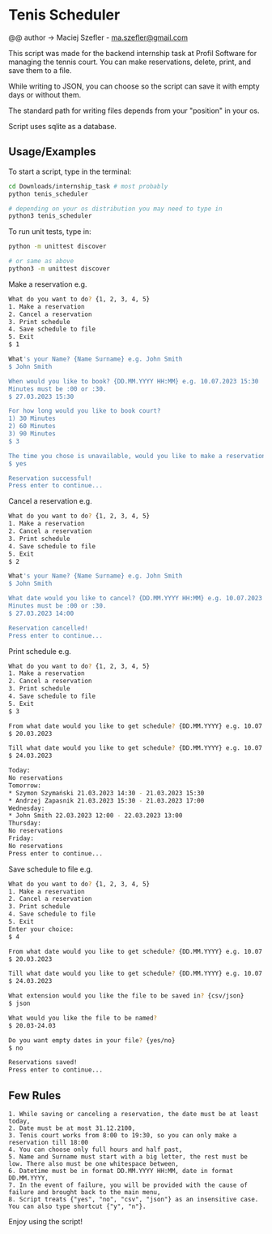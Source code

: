 
# Tenis Scheduler 

@@ author -> Maciej Szefler - ma.szefler@gmail.com

This script was made for the backend internship task at Profil Software for managing the tennis court. You can make reservations, delete, print, and save them to a file.

While writing to JSON, you can choose so the script can save it with empty days or without them.

The standard path for writing files depends from your "position" in your os. 

Script uses sqlite as a database.

## Usage/Examples

To start a script, type in the terminal:

```bash
cd Downloads/internship_task # most probably
python tenis_scheduler

# depending on your os distribution you may need to type in
python3 tenis_scheduler 
```

To run unit tests, type in:

```bash
python -m unittest discover  

# or same as above
python3 -m unittest discover
```

Make a reservation e.g.

```bash
What do you want to do? {1, 2, 3, 4, 5}
1. Make a reservation
2. Cancel a reservation
3. Print schedule
4. Save schedule to file
5. Exit
$ 1

What's your Name? {Name Surname} e.g. John Smith
$ John Smith

When would you like to book? {DD.MM.YYYY HH:MM} e.g. 10.07.2023 15:30
Minutes must be :00 or :30.
$ 27.03.2023 15:30

For how long would you like to book court?
1) 30 Minutes
2) 60 Minutes
3) 90 Minutes
$ 3

The time you chose is unavailable, would you like to make a reservation for 14:00 instead? (yes/no)
$ yes

Reservation successful!
Press enter to continue...
```

Cancel a reservation e.g.

```bash
What do you want to do? {1, 2, 3, 4, 5}
1. Make a reservation
2. Cancel a reservation
3. Print schedule
4. Save schedule to file
5. Exit
$ 2

What's your Name? {Name Surname} e.g. John Smith
$ John Smith

What date would you like to cancel? {DD.MM.YYYY HH:MM} e.g. 10.07.2023 15:30
Minutes must be :00 or :30.
$ 27.03.2023 14:00

Reservation cancelled!
Press enter to continue...
```

Print schedule e.g.

```bash
What do you want to do? {1, 2, 3, 4, 5}
1. Make a reservation
2. Cancel a reservation
3. Print schedule
4. Save schedule to file
5. Exit
$ 3

From what date would you like to get schedule? {DD.MM.YYYY} e.g. 10.07.2023
$ 20.03.2023

Till what date would you like to get schedule? {DD.MM.YYYY} e.g. 10.07.2023
$ 24.03.2023

Today:
No reservations
Tomorrow:
* Szymon Szymański 21.03.2023 14:30 - 21.03.2023 15:30
* Andrzej Zapasnik 21.03.2023 15:30 - 21.03.2023 17:00
Wednesday:
* John Smith 22.03.2023 12:00 - 22.03.2023 13:00
Thursday:
No reservations
Friday:
No reservations
Press enter to continue...
```

Save schedule to file e.g.

```bash
What do you want to do? {1, 2, 3, 4, 5}
1. Make a reservation
2. Cancel a reservation
3. Print schedule
4. Save schedule to file
5. Exit
Enter your choice:
$ 4

From what date would you like to get schedule? {DD.MM.YYYY} e.g. 10.07.2023
$ 20.03.2023

Till what date would you like to get schedule? {DD.MM.YYYY} e.g. 10.07.2023
$ 24.03.2023

What extension would you like the file to be saved in? {csv/json}
$ json

What would you like the file to be named?
$ 20.03-24.03

Do you want empty dates in your file? {yes/no}
$ no

Reservations saved!
Press enter to continue...
```


## Few Rules

    1. While saving or canceling a reservation, the date must be at least today,
    2. Date must be at most 31.12.2100,
    3. Tenis court works from 8:00 to 19:30, so you can only make a reservation till 18:00
    4. You can choose only full hours and half past,
    5. Name and Surname must start with a big letter, the rest must be low. There also must be one whitespace between,
    6. Datetime must be in format DD.MM.YYYY HH:MM, date in format DD.MM.YYYY,
    7. In the event of failure, you will be provided with the cause of failure and brought back to the main menu,
    8. Script treats {"yes", "no", "csv", "json"} as an insensitive case. You can also type shortcut {"y", "n"}.

Enjoy using the script!

